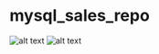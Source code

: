 # mysql_sales_repo

![alt text](https://github.com/MaiteLizarraga/mysql_sales_repo/img/E-R_diagram_ppt.png)
![alt text](ttps://github.com/MaiteLizarraga/mysql_sales_repo/img/E-R_diagram_shop.png)